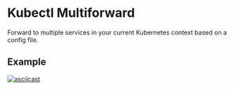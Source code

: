 # Kubectl Multiforward

Forward to multiple services in your current Kubernetes context based on a config file.

## Example

[![asciicast](https://asciinema.org/a/ES29sRXYE2MlTNf6XRhWSomry.svg)](https://asciinema.org/a/ES29sRXYE2MlTNf6XRhWSomry)
